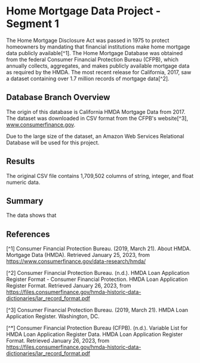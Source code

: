 # Home Mortgage Data Project - Segment 1

The Home Mortgage Disclosure Act was passed in 1975 to protect homeowners by mandating that financial institutions make home mortgage data publicly available[^1].
The Home Mortgage Database was obtained from the federal Consumer Financial Protection Bureau (CFPB), which annually collects, aggregates, and makes publicly available mortgage data as required by the HMDA. The most recent release for California, 2017, saw a dataset containing over 1.7 million records of mortgage data[^2].

## Database Branch Overview 

The origin of this database is California HMDA Mortgage Data from 2017. The dataset was downloaded in CSV format from the CFPB's website[^3], www.consumerfinance.gov.

Due to the large size of the dataset, an Amazon Web Services Relational Database will be used for this project. 

## Results

The original CSV file contains 1,709,502 columns of string, integer, and float numeric data.



## Summary 

The data shows that

## References

[^1] Consumer Financial Protection Bureau. (2019, March 21). About HMDA. Mortgage Data (HMDA). Retrieved January 25, 2023, from https://www.consumerfinance.gov/data-research/hmda/

[^2] Consumer Financial Protection Bureau. (n.d.). HMDA Loan Application Register Format - Consumer Financial Protection. HMDA Loan Application Register Format. Retrieved January 26, 2023, from https://files.consumerfinance.gov/hmda-historic-data-dictionaries/lar_record_format.pdf

[^3] Consumer Financial Protection Bureau. (2019, March 21). HMDA Loan Application Register. Washington, DC.

[^*] Consumer Financial Protection Bureau (CFPB). (n.d.). Variable List for HMDA Loan Application Register Data. HMDA Loan Application Register Format. Retrieved January 26, 2023, from https://files.consumerfinance.gov/hmda-historic-data-dictionaries/lar_record_format.pdf 
 